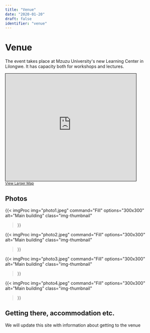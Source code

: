 ```yaml
---
title: "Venue"
date: "2020-01-20"
draft: false
identifier: "venue" 
---
```


# Venue

The event takes place at Mzuzu University's new Learning Center in Lilongwe. It has capacity both for workshops and lectures.

<iframe width="425" height="350" frameborder="0" scrolling="no" marginheight="0" marginwidth="0" src="https://www.openstreetmap.org/export/embed.html?bbox=33.72141838073731%2C-13.92790253100715%2C33.80793571472169%2C-13.858913877443657&amp;layer=hot&amp;marker=-13.893410772608332%2C33.76467704772949" style="border: 1px solid black"></iframe><br/><small><a href="https://www.openstreetmap.org/?mlat=-13.8934&amp;mlon=33.7647#map=14/-13.8934/33.7647&amp;layers=H">View Larger Map</a></small>


## Photos

{{< imgProc 
img="photo1.jpeg" 
command="Fill" 
options="300x300" 
alt="Main building" 
class="img-thumbnail" 
>}}

{{< imgProc 
img="photo2.jpeg" 
command="Fill" 
options="300x300" 
alt="Main building" 
class="img-thumbnail" 
>}}

{{< imgProc 
img="photo3.jpeg" 
command="Fill" 
options="300x300" 
alt="Main building" 
class="img-thumbnail" 
>}}

{{< imgProc 
img="photo4.jpeg" 
command="Fill" 
options="300x300" 
alt="Main building" 
class="img-thumbnail" 
>}}


## Getting there, accommodation etc.

We will update this site with information about getting to the venue

